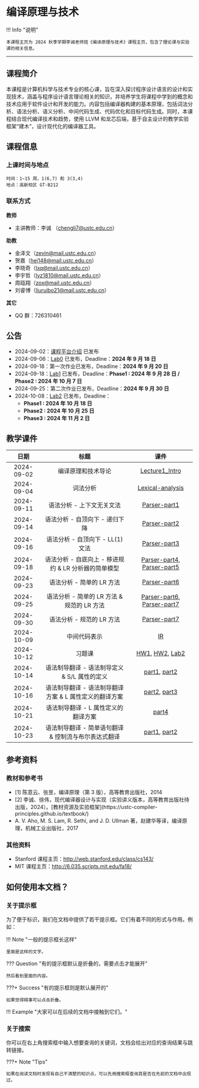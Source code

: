 

# <strong>编译原理与技术</strong>



!!! Info "说明"

    本课程主页为 2024 秋季学期李诚老师班《编译原理与技术》课程主页，包含了理论课与实验课的相关信息。

<hr class="hr-my" data-content="(●′∀｀●) 我是分隔线 (●′∀｀●)">

## <strong>课程简介</strong>

本课程是计算机科学与技术专业的核心课，旨在深入探讨程序设计语言的设计和实现技术，涵盖与程序设计语言理论相关的知识，并培养学生将课程中学到的概念和技术应用于软件设计和开发的能力。内容包括编译器构建的基本原理，包括词法分析、语法分析、语义分析、中间代码生成、代码优化和目标代码生成。同时，本课程结合现代编译技术和趋势，使用 LLVM 和龙芯后端，基于自主设计的教学实验框架“建木”，设计现代化的编译器工具。

## <strong>课程信息</strong>

### <strong>上课时间与地点</strong>

    时间：1~15 周，1(6,7) 和 3(3,4)
    地点：高新校区 GT-B212
### <strong>联系方式</strong>

<strong>教师</strong>

- 主讲教师：李诚 （<chengli7@ustc.edu.cn>）

<strong>助教</strong>

  - 金泽文（<zevin@mail.ustc.edu.cn>）
  - 贺嘉（<hej148@mail.ustc.edu.cn>）
  - 李晓奇（<lxq@mail.ustc.edu.cn>）
  - 李宇哲（<lyz1810@mail.ustc.edu.cn>）
  - 周瓯翔（<zox@mail.ustc.edu.cn>）
  - 刘睿博（<liuruibo21@mail.ustc.edu.cn>）

<strong>其它</strong>

- QQ 群：726310461
<!-- - 录课视频（需校内统一身份认证）：<https://v.ustc.edu.cn/1/2024-1/capture-course/011163.02/detail> -->
<!-- - 希冀实验平台（作业及实验提交）：<http://cscourse.ustc.edu.cn/> -->
<!-- - 实验框架已公开，见参考资料[<sup>2</sup>](#textbook2) -->


## <strong>公告</strong>

- 2024-09-02：[课程平台介绍](exp_platform_intro/README.md) 已发布
- 2024-09-06：[Lab0](lab0/index.md) 已发布，Deadline：**2024 年 9 月 18 日**
- 2024-09-18：第一次作业已发布，Deadline：**2024 年 9 月 20 日**
- 2024-09-18：[Lab1](lab1/index.md) 已发布，Deadline：**Phase1 : 2024 年 9 月 28 日 / Phase2 : 2024 年 10 月 7 日**
- 2024-09-25：第二次作业已发布，Deadline：**2024 年 9 月 30 日**
- 2024-10-08：[Lab2](lab2/index.md) 已发布，Deadline：
    - **Phase1 : 2024 年 10 月 18 日**
    - **Phase2 : 2024 年 10 月 25 日**
    - **Phase3 : 2024 年 11 月 2 日**
<!--
- 2024-10-11：第三次作业：3.27、3.37、4.3、4.5、4.9（教材[<sup>1</sup>](#textbook)），Deadline：**2024 年 10 月 18 日 16:00**
- 2024-11-01：[Lab3](lab3/index.md) 已发布，注意分阶段 Deadline
- 2024-11-01：第四次作业已发布，Deadline：**2024 年 11 月 8 日 17:25**
- 2024-11-14：第五次作业：4.13、4.15、5.5、6.5、6.6（教材[<sup>1</sup>](#textbook)），Deadline：**2024 年 11 月 21 日 09:00**
- 2024-11-27：[Lab4](lab4/index.md) 已发布，Deadline：**2024 年 12 月 18 日**
- 2024-12-08：第六次作业：7.2c、7.5、7.12、8.1e、8.2e、8.6（教材[<sup>1</sup>](#textbook)），Deadline：**2024 年 12 月 20 日 24:00**
- 2024-12-08：第七次作业：9.1、9.2、9.3、9.15af（教材[<sup>1</sup>](#textbook)），Deadline：**2024 年 1 月 3 日 24:00**
- 2025-01-14：[建木杯–编译原理创新实验](innovative-lab/index.md) 已发布 -->

## <strong>教学课件</strong>

|    日期    |                                   标题                                    |                                                                                                                 课件                                                                                                                  |
| :--------: | :-----------------------------------------------------------------------: | :-----------------------------------------------------------------------------------------------------------------------------------------------------------------------------------------------------------------------------------: |
| 2024-09-02 |                            编译原理和技术导论                             |                                                                              [Lecture1_Intro](ppt/Lecture1-Intro.pdf)                                                                                    |
| 2024-09-04 |                                 词法分析                                 | [Lexical-analysis](ppt/Lecture2-Lexical-analysis.pdf)|
| 2024-09-11 |                         语法分析 - 上下文无关文法                         |                                                                              [Parser-part1](ppt/Lecture3-Parser-part1.pdf)                                                                                    |
| 2024-09-14 |                      语法分析 - 自顶向下 - 递归下降                       |                                                                              [Parser-part2](ppt/Lecture4-Parser-part2.pdf)                                                                                   |
| 2024-09-16 |                     语法分析 - 自顶向下 - LL(1) 文法                      |                                                                              [Parser-part3](ppt/Lecture5-Parser-part3.pdf)                                                                                   |
| 2024-09-18 |           语法分析 - 自底向上 - 移进规约 & LR 分析器的简单模型            |                                             [Parser-part4](ppt/Lecture6-Parser-part4.pdf), [Parser-part5](ppt/Lecture7-Parser-part5.pdf)                                      |
| 2024-09-23 |                      语法分析 - 简单的 LR 方法                           |                                                                               [Parser-part6](ppt/Lecture8-Parser-part6.pdf)                                                                                     |
| 2024-09-25 |                  语法分析 - 简单的 LR 方法 & 规范的 LR 方法              |                                          [Parser-part6](ppt/Lecture8-Parser-part6.pdf), [Parser-part7](ppt/Lecture9-Parser-part7.pdf)                                       |
| 2024-09-30 |                      语法分析 - 规范的 LR 方法                            |                                             [Parser-part7](ppt/Lecture9-Parser-part7.pdf)                                                                                     |
| 2024-10-09 |                          中间代码表示                                    |                                                                               [IR](ppt/Lecture10-IR.pdf)                                                                      |
| 2024-10-12 |                习题课                |                                       [HW1](ppt/2024-HW1-习题课.pdf), [HW2](ppt/2024-HW2-习题课.pdf), [Lab2](ppt/实验讲解Lab2.pdf)                                        |
| 2024-10-14 |                    语法制导翻译 - 语法制导定义 & S/L 属性的定义                    |                                                                              [part1](ppt/Lecture11-Translation-part1.pdf), [part2](ppt/Lecture12-Translation-part2.pdf)                                                                              |
| 2024-10-16 |                    语法制导翻译 - 语法制导翻译方案 & L 属性定义的翻译方案                    |                                                                              [part2](ppt/Lecture12-Translation-part2.pdf), [part3](ppt/Lecture13-Translation-part3.pdf)                                                                              |
| 2024-10-21 |                    语法制导翻译 - L 属性定义的翻译方案                    |                                                                              [part4](ppt/Lecture14-Translation-part4.pdf)                                                                              |
| 2024-10-23 |                    语法制导翻译 - 简单语句翻译 & 控制流与布尔表达式翻译                    |                                                                              [part1](ppt/Lecture15-IR%20Translation-part1.pdf), [part2](ppt/Lecture16-IR%20Translation-part2.pdf)                                                                              |

<!--                                    |
| 2024-10-18 |                    中间代码翻译 - 标号回填与布尔表达式                    |                                                                              [part3](https://rec.ustc.edu.cn/share/898d59b0-81e4-11ee-a431-a7ebbdb09b39)                                                                              |
| 2024-10-30 |                    中间代码翻译 - 标号回填与控制流语句                    |                                                                              [part4](https://rec.ustc.edu.cn/share/898d59b0-81e4-11ee-a431-a7ebbdb09b39)                                                                              | -->
<!--| 2024-11-01 |               中间代码翻译 - 类型表达式 & 符号表与声明语句                |                                       [part5](https://rec.ustc.edu.cn/share/898d59b0-81e4-11ee-a431-a7ebbdb09b39), [part6](https://rec.ustc.edu.cn/share/898d59b0-81e4-11ee-a431-a7ebbdb09b39)                                        |
| 2024-11-06 |              中间代码翻译 - 数组寻址 & 运行时管理 - 存储组织              |                                       [part7](https://rec.ustc.edu.cn/share/898d59b0-81e4-11ee-a431-a7ebbdb09b39), [part1](https://rec.ustc.edu.cn/share/898d59b0-81e4-11ee-a431-a7ebbdb09b39)                                        |
| 2024-11-08 |           运行时管理 - 栈式分配 & 代码生成 - 概述与简单机器模型           |                                       [part2](https://rec.ustc.edu.cn/share/898d59b0-81e4-11ee-a431-a7ebbdb09b39), [part1](https://rec.ustc.edu.cn/share/898d59b0-81e4-11ee-a431-a7ebbdb09b39)                                        |
| 2024-11-13 |                     机器无关代码优化 - 常见的优化方式                     |                                                                              [part1](https://rec.ustc.edu.cn/share/898d59b0-81e4-11ee-a431-a7ebbdb09b39)                                                                              |
| 2024-11-15 | 机器无关代码优化 - 数据流与到达定值、可用表达式分析、数据流与活跃变量分析 | [part2](https://rec.ustc.edu.cn/share/ec735a10-8372-11ee-a33f-3f4ce56e99ac), [part3](https://rec.ustc.edu.cn/share/f7edf830-8372-11ee-a4ee-89e3b900b6a4), [part4](https://rec.ustc.edu.cn/share/49526e90-9043-11ee-b984-bfcfb1e71335) |
| 2024-11-20 | 机器无关代码优化 - 数据流与活跃变量分析、基本块内的优化 & 寄存器分配方法  | [part4](https://rec.ustc.edu.cn/share/49526e90-9043-11ee-b984-bfcfb1e71335), [part5](https://rec.ustc.edu.cn/share/6b7a21f0-9043-11ee-b553-ab6f413f1658), [part1](https://rec.ustc.edu.cn/share/05972ed0-9044-11ee-9278-b9679a1c57b3) |
| 2024-11-22 |                        静态类型检查 & 流图中的循环                        |                                       [part1](https://rec.ustc.edu.cn/share/60bbf180-9045-11ee-bc96-e388a9810d5b), [part1](https://rec.ustc.edu.cn/share/4ad00130-9045-11ee-a6b5-83f7236ec56e)                                        |
| 2024-11-27 |                      运行时刻环境 - 非局部变量的访问                      |                                                                              [part2](https://rec.ustc.edu.cn/share/bef41780-9045-11ee-8887-1ba1740d80fe)                                                                              |
| 2024-11-29 |                          面向目标机器的代码优化                           |                                                                              [part1](https://rec.ustc.edu.cn/share/d6169380-9045-11ee-8a37-87201671ab8d)                                                                              |
| 2024-12-04 |                               guest lecture                               |                                                                                                               无 slides                                                                                                               |
| 2024-12-06 |                               guest lecture                               |                                                                                                               无 slides                                                                                                               |
| 2024-12-13 |                                  复习课                                   |                                                                             [slides](https://rec.ustc.edu.cn/share/3a4ffcf0-995a-11ee-9fdc-a7ee4ffd604e)                                                                              | -->

## <strong>参考资料</strong>

### <strong>教材和参考书</strong>

- <div id='textbook'></div>[1] 陈意云、张昱，编译原理（第 3 版），高等教育出版社，2014
- <div id='textbook2'></div>[2] 李诚、徐伟，现代编译器设计与实现（实验讲义版本，高等教育出版社待出版，2024）。[教材资源及实验框架](https://ustc-compiler-principles.github.io/textbook/)
- A. V. Aho, M. S. Lam, R. Sethi, and J. D. Ullman 著，赵建华等译，编译原理，机械工业出版社，2017

### <strong>其他资料</strong>

- Stanford 课程主页：<http://web.stanford.edu/class/cs143/>
- MIT 课程主页：<http://6.035.scripts.mit.edu/fa18/>



## <strong>如何使用本文档？</strong>

### <strong>关于提示框</strong>

为了便于标识，我们在文档中提供了若干提示框。它们有着不同的形式与作用。例如：

!!! Note "一般的提示框长这样"

    里面是这样的文字。


??? Question "有的提示框默认是折叠的，需要点击才能展开"

    然后看到里面的内容。


???+ Success "有的提示框则是默认展开的"

    如果觉得碍事可以点击折叠。


!!! Example "大家可以在后续的文档中接触到它们。"

### <strong>关于搜索</strong>

你可以在右上角搜索框中输入想要查询的关键词，文档会给出对应的查询结果与跳转链接。

???+ Note "Tips"

    如果在阅读文档时发现有自己不清楚的知识点，可以先用搜索框查询其是否在先前的文档中出现过。

<!-- <hr class="hr-my" data-content="(●′∀｀●) 我是分隔线 (●′∀｀●)">


???+ Bug "评论系统"

    由于主页上的评论系统映射可能出现问题，以防万一，我们在这里进行一些补充。

    除了上面介绍的内容，本学期的实验文档我们还额外添加了评论系统。大家可以在各个界面下方找到类似的评论栏，登录自己的 GitHub 账号即可发表相应的评论。

    <strong>怎么使用？</strong>

    评论系统的输入采用 Markdown 格式。如果你之前没有用过 Markdown，可以简单地将其当做普通文本（txt）格式，直接输入文字并点击评论即可。如果你对 Markdown 语法有所了解，可以使用 **加粗**、 *斜体* 、句内的 `code block` 等特殊格式，以及相应的标题结构。

    除了留下自己的疑问，大家也可以解答其他同学的疑问。这是一个相互交流、相互合作的平台。我们鼓励合理范围内的讨论与思考~

    <strong>其他方式</strong>

    评论系统实际上是抓取了[这个仓库](https://github.com/USTC-Compiler-2024/Compiler-Comments)下讨论区的内容，所有的评论也会发布在这里。大家可以访问上面的仓库进行阅读。

    如果你没有或者无法登录 GitHub 账号也没关系。除了文档下方的评论系统，在课程群中大家也可以提出自己的问题，我们将统一进行解答。

    欢迎大家在评论系统里畅所欲言！ -->